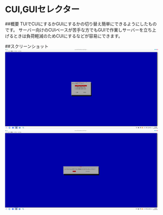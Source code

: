 # CUI,GUIセレクター

##概要
TUIでCUIにするかGUIにするかの切り替え簡単にできるようにしたものです。
サーバー向けのCUIベースが苦手な方でもGUIで作業しサーバーを立ち上げるときは負荷軽減のためCUIにするなどが容易にできます。

##スクリーンショット
![選択](/image/1.png)
![確認](/image/2.png)
